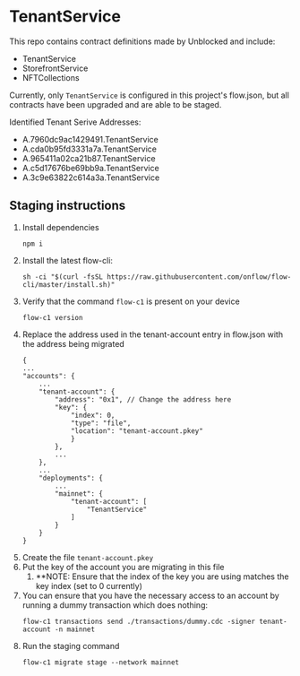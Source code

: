 # TenantService

This repo contains contract definitions made by Unblocked and include:

- TenantService
- StorefrontService
- NFTCollections

Currently, only `TenantService` is configured in this project's flow.json, but all contracts have been upgraded and are able to be staged.

Identified Tenant Serive Addresses:
- A.7960dc9ac1429491.TenantService
- A.cda0b95fd3331a7a.TenantService
- A.965411a02ca21b87.TenantService
- A.c5d17676be69bb9a.TenantService
- A.3c9e63822c614a3a.TenantService

## Staging instructions

1. Install dependencies
    ```
    npm i
    ```
1. Install the latest flow-cli:
    ```
    sh -ci "$(curl -fsSL https://raw.githubusercontent.com/onflow/flow-cli/master/install.sh)"
    ```
1. Verify that the command `flow-c1` is present on your device
    ```
    flow-c1 version
    ```
1. Replace the address used in the tenant-account entry in flow.json with the address being migrated
    ```
    {
    ...
    "accounts": {
        ...
        "tenant-account": {
            "address": "0x1", // Change the address here
            "key": {
                "index": 0,
                "type": "file",
                "location": "tenant-account.pkey"
                }
            },
            ...
        },
        ...
        "deployments": {
            ...
            "mainnet": {
                "tenant-account": [
                    "TenantService"
                ]
            }
        }
    }
    ```
1. Create the file `tenant-account.pkey`
1. Put the key of the account you are migrating in this file
    1. **NOTE: Ensure that the index of the key you are using matches the key index (set to 0 currently)
1. You can ensure that you have the necessary access to an account by running a dummy transaction which does nothing:
    ```
    flow-c1 transactions send ./transactions/dummy.cdc -signer tenant-account -n mainnet
    ```
1. Run the staging command
    ```
    flow-c1 migrate stage --network mainnet
    ```
